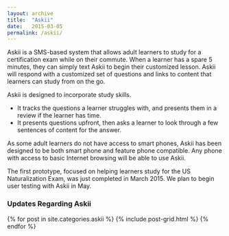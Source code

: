 ```yaml
---
layout: archive
title:  "Askii"
date:   2015-03-05
permalink: /askii/
---
```


Askii is a SMS-based system that allows adult learners to study for a certification exam while on their commute. When a learner has a spare 5 minutes, they can simply text Askii to begin their customized lesson. Askii will respond with a customized set of questions and links to content that learners can study from on the go.

Askii is designed to incorporate study skills. 

- It tracks the questions a learner struggles with, and presents them in a review if the learner has time. 
- It presents questions upfront, then asks a learner to look through a few sentences of content for the answer.

As some adult learners do not have access to smart phones, Askii has been designed to be both smart phone and feature phone compatible. Any phone with access to basic Internet browsing will be able to use Askii.

The first prototype, focused on helping learners study for the US Naturalization Exam, was just completed in March 2015. We plan to begin user testing with Askii in May.

### Updates Regarding Askii

<div class="tiles">
    {% for post in site.categories.askii %}
        {% include post-grid.html %}
    {% endfor %}
</div>